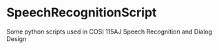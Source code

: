 SpeechRecognitionScript
=======================

Some python scripts used in COSI 115AJ Speech Recognition and Dialog Design
